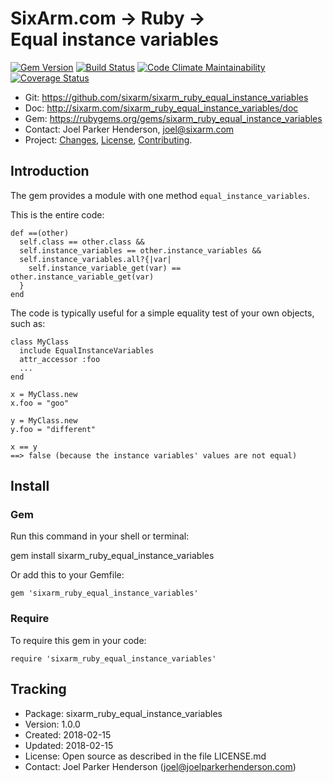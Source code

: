 # SixArm.com → Ruby → <br> Equal instance variables

<!--header-open-->

[![Gem Version](https://badge.fury.io/rb/sixarm_ruby_equal_instance_variables.svg)](http://badge.fury.io/rb/sixarm_ruby_equal_instance_variables)
[![Build Status](https://travis-ci.org/SixArm/sixarm_ruby_equal_instance_variables.png)](https://travis-ci.org/SixArm/sixarm_ruby_equal_instance_variables)
[![Code Climate Maintainability](https://api.codeclimate.com/v1/badges/d4fbc1f26882a200a1ca/maintainability)](https://codeclimate.com/github/SixArm/sixarm_ruby_equal_instance_variables/maintainability)
[![Coverage Status](https://coveralls.io/repos/SixArm/sixarm_ruby_equal_instance_variables/badge.svg?branch=master&service=github)](https://coveralls.io/github/SixArm/sixarm_ruby_equal_instance_variables?branch=master)

* Git: <https://github.com/sixarm/sixarm_ruby_equal_instance_variables>
* Doc: <http://sixarm.com/sixarm_ruby_equal_instance_variables/doc>
* Gem: <https://rubygems.org/gems/sixarm_ruby_equal_instance_variables>
* Contact: Joel Parker Henderson, <joel@sixarm.com>
* Project: [Changes](CHANGES.md), [License](LICENSE.md), [Contributing](CONTRIBUTING.md).

<!--header-shut-->

## Introduction

The gem provides a module with one method `equal_instance_variables`. 

This is the entire code:

    def ==(other)
      self.class == other.class && 
      self.instance_variables == other.instance_variables &&
      self.instance_variables.all?{|var|
        self.instance_variable_get(var) == other.instance_variable_get(var)
      }
    end

The code is typically useful for a simple equality test of your own objects, such as:

    class MyClass
      include EqualInstanceVariables
      attr_accessor :foo
      ...
    end

    x = MyClass.new
    x.foo = "goo"

    y = MyClass.new
    y.foo = "different"

    x == y 
    ==> false (because the instance variables' values are not equal)


<!--install-opent-->

## Install

### Gem

Run this command in your shell or terminal:

gem install sixarm_ruby_equal_instance_variables

Or add this to your Gemfile:

    gem 'sixarm_ruby_equal_instance_variables'

### Require

To require this gem in your code:

    require 'sixarm_ruby_equal_instance_variables'

<!--install-shut-->

## Tracking

* Package: sixarm_ruby_equal_instance_variables
* Version: 1.0.0
* Created: 2018-02-15
* Updated: 2018-02-15
* License: Open source as described in the file LICENSE.md
* Contact: Joel Parker Henderson (joel@joelparkerhenderson.com)

